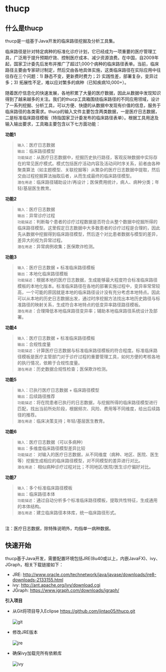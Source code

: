 # thucp

## 什么是thucp

thucp是一组基于Java开发的临床路径挖掘及分析工具集。

临床路径是针对特定病种的标准化诊疗计划，它已经成为一项重要的医疗管理工具，广泛用于提升预期疗效、控制医疗成本、减少资源浪费。在中国，自2009年起，国家卫计委先后发布并推广了超过1,000个病种的临床路径表单。当前，临床路径主要由专家研讨制定，然后交由各地具体实施，这类临床路径在实际应用中往往存在三个问题：1) 静态不变，更新费时费力；2) 实践性差，部署复杂，变异过多；3) 拓展性不足，难以应对繁多的病种（已知疾病10,000+）。

随着医疗信息化的快速发展，各地积累了大量的医疗数据，因此从数据中发现知识得到了越来越多的关注。我们的thucp工具箱围绕临床路径的不同应用领域，设计了一系列挖掘、分析工具，可以方便、快捷的从数据中发现有价值的信息，服务于临床路径的各类需求。thucp的输入文件主要包含两类数据，一是医疗日志数据，二是标准临床路径模板（特指国家卫计委发布的临床路径表单）。根据工具用途及输入输出要求，工具箱主要包含以下七方面功能：

**功能1**

>`输入`：医疗日志数据<br>
>`输出`：临床路径模型<br>
>`功能描述`：从医疗日志数据中，挖掘历史执行路径，客观反映数据中实际存在的常见医疗模式。模式包括医疗活动内容及活动间时序关系，前者由各种聚类算法（如主题模型、关联挖掘等）从繁杂的医疗日志数据中提取，然后交由过程挖掘算法抽取后者，从而生成最终的临床路径模型。<br>
>`潜在用途`：临床路径辅助设计/再设计；医保费用统计，病人、病种分类；年轻/基层医生教育。<br>

**功能2**

>`输入`：医疗日志数据<br>
>`输出`：异常诊疗过程<br>
>`功能描述`：判断每个患者的诊疗过程数据是否符合从整个数据中挖掘所得的临床路径模型。这里假定日志数据中大多数患者的诊疗过程是合理的，因此先从数据中挖掘得到临床路径模型，然后逐个对比患者数据与模型的差异，差异大的视为异常过程。<br>
>`潜在用途`：异常病例收集；医保欺诈检测。<br>

**功能3**

>`输入`：医疗日志数据 + 标准临床路径模板<br>
>`输出`：本地化临床路径模板<br>
>`功能描述`：根据本地的医疗日志数据，生成能够最大程度符合标准临床路径模板的本地化版本。标准临床路径在各地的部署实施过程中，变异率常常较高，一个可能的原因就是本地的临床路径设计没有充分考虑本地特点。因此可以从本地的历史日志数据出发，通过时序挖掘方法找出本地历史路径与标准路径的映射关系，生成符合本地特点的低变异率路径路径模板。<br>
>`潜在用途`：合理降低本地临床路径变异率；辅助本地临床路径系统设计及部署。<br>

**功能4**

>`输入`：医疗日志数据 + 标准临床路径模板<br>
>`输出`：合规性度量<br>
>`功能描述`：计算医疗日志数据与标准临床路径模板的符合程度。标准临床路径模板是医疗主管部门对于诊疗过程的重要管理工具，如何方便的考核各地的执行情况，依赖于合规性度量。<br>
>`潜在用途`：历史数据合规性检查；医保欺诈检测。<br>

**功能5**

>`输入`：已执行医疗日志数据 + 临床路径模型<br>
>`输出`：后续路径推荐<br>
>`功能描述`：将在院患者已执行的日志数据，与挖掘所得的临床路径模型进行匹配，找出当前所处阶段，根据频次、风险、费用等不同维度，给出后续路径的推荐。<br>
>`潜在用途`：临床决策支持；年轻/基层医生教育。<br>

**功能6**

>`输入`：医疗日志数据（可以多病种）<br>
>`输出`：多维度临床路径模型差异比较<br>
>`功能描述`： 对输入的医疗日志数据，从不同维度（病种、地区、医院、医生等）挖掘生成相应的临床路径模型，对不同模型的差异进行对比。<br>
>`潜在用途`： 相似病种诊疗过程对比；不同地区/医院/医生诊疗偏好对比。<br>

**功能7**

>`输入`：多个标准临床路径模板<br>
>`输出`：临床路径本体<br>
>`功能描述`：通过自动分析多个标准临床路径模板，提取共性特征，生成通用的本体结构。<br>
>`潜在用途`：建立临床路径本体库，统一临床路径形式。<br>

<br>
注：医疗日志数据，除特殊说明外，均指单一病种数据。

## 快速开始

thucp基于Java开发，需要配置环境包括JRE(8u40或以上，内嵌JavaFX)、ivy、JGraph，相关下载链接如下：

* JRE: <http://www.oracle.com/technetwork/java/javase/downloads/jre8-downloads-2133155.html>
* ivy: <http://ant.apache.org/ivy/download.cgi>
* JGraph: <https://www.jgraph.com/downloads/jgraph/>

**引入项目**

* 从Git将项目导入Eclipse <https://github.com/jintao05/thucp.git><br><br>
![git](https://github.com/jintao05/thucp/raw/master/img/git_import.png)

* 修改JRE版本<br><br>
![jre](https://github.com/jintao05/thucp/raw/master/img/jre_setting.png)

* 确保ivy加载完所有依赖库<br><br>
![ivy](https://github.com/jintao05/thucp/raw/master/img/ivy_lib.png)

